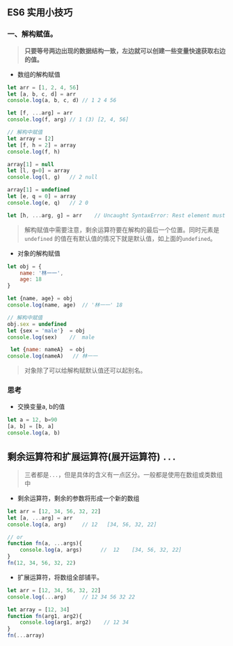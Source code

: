 ## ES6 实用小技巧
### 一、解构赋值。
>__只要等号两边出现的数据结构一致，左边就可以创建一些变量快速获取右边的值。__
* 数组的解构赋值
``` js
let arr = [1, 2, 4, 56]
let [a, b, c, d] = arr
console.log(a, b, c, d) // 1 2 4 56

let [f, ...arg] = arr
console.log(f, arg) // 1 (3) [2, 4, 56]

// 解构中赋值
let array = [2]
let [f, h = 2] = array
console.log(f, h)

array[1] = null
let [l, g=0] = array
console.log(l, g)   // 2 null

array[1] = undefined
let [e, q = 0] = array
console.log(e, q)   // 2 0

let [h, ...arg, g] = arr    // Uncaught SyntaxError: Rest element must be last element
```
> 解构赋值中需要注意，剩余运算符要在解构的最后一个位置。同时元素是 `undefined` 的值在有默认值的情况下就是默认值，如上面的`undefined`。

* 对象的解构赋值
``` js
let obj = {
    name: '林一一',
    age: 18
}

let {name, age} = obj
console.log(name, age)  // '林一一' 18

// 解构中赋值
obj.sex = undefined
let {sex = 'male'}  = obj
console.log(sex)    //  male

 let {name: nameA}  = obj
console.log(nameA)   // 林一一
```
> 对象除了可以给解构赋默认值还可以起别名。

### 思考
* 交换变量a, b的值
``` js
let a = 12, b=90
[a, b] = [b, a]
console.log(a, b)
```
## 剩余运算符和扩展运算符(展开运算符) `...`
> 三者都是`...`，但是具体的含义有一点区分。一般都是使用在数组或类数组中
* 剩余运算符，剩余的参数将形成一个新的数组
``` js
let arr = [12, 34, 56, 32, 22]
let [a, ...arg] = arr
console.log(a, arg)     // 12   [34, 56, 32, 22]

// or
function fn(a, ...args){
    console.log(a, args)      //  12    [34, 56, 32, 22]
}
fn(12, 34, 56, 32, 22)
```

* 扩展运算符，将数组全部铺平。
``` js
let arr = [12, 34, 56, 32, 22]
console.log(...arg)     // 12 34 56 32 22

let array = [12, 34]
function fn(arg1, arg2){
    console.log(arg1, arg2)    // 12 34
}
fn(...array)
``` 





